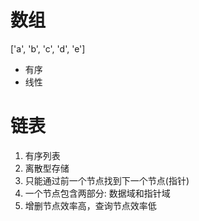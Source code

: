 # 数组
['a', 'b', 'c', 'd', 'e']
- 有序
- 线性

# 链表
1. 有序列表
2. 离散型存储
3. 只能通过前一个节点找到下一个节点(指针)
4. 一个节点包含两部分: 数据域和指针域
5. 增删节点效率高，查询节点效率低